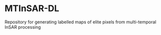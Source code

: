 # MTInSAR-DL
Repository for generating labelled maps of elite pixels from multi-temporal InSAR processing
